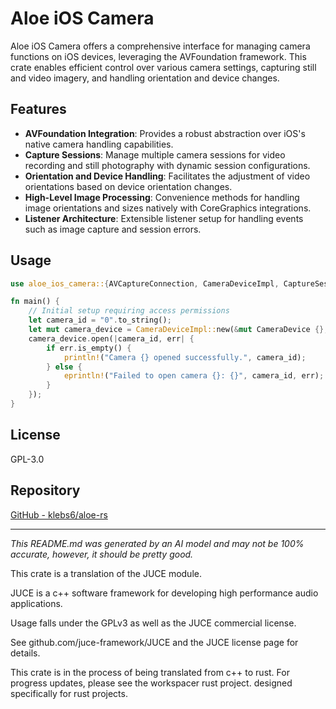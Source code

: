 # Aloe iOS Camera

Aloe iOS Camera offers a comprehensive interface for managing camera functions on iOS devices, leveraging the AVFoundation framework. This crate enables efficient control over various camera settings, capturing still and video imagery, and handling orientation and device changes.

## Features

- **AVFoundation Integration**: Provides a robust abstraction over iOS's native camera handling capabilities.
- **Capture Sessions**: Manage multiple camera sessions for video recording and still photography with dynamic session configurations.
- **Orientation and Device Handling**: Facilitates the adjustment of video orientations based on device orientation changes.
- **High-Level Image Processing**: Convenience methods for handling image orientations and sizes natively with CoreGraphics integrations.
- **Listener Architecture**: Extensible listener setup for handling events such as image capture and session errors.

## Usage

```rust
use aloe_ios_camera::{AVCaptureConnection, CameraDeviceImpl, CaptureSession};

fn main() {
    // Initial setup requiring access permissions
    let camera_id = "0".to_string();
    let mut camera_device = CameraDeviceImpl::new(&mut CameraDevice {}, &camera_id, 0, 640, 480, 1280, 720, true);
    camera_device.open(|camera_id, err| {
        if err.is_empty() {
            println!("Camera {} opened successfully.", camera_id);
        } else {
            eprintln!("Failed to open camera {}: {}", camera_id, err);
        }
    });
}
```

## License

GPL-3.0

## Repository

[GitHub - klebs6/aloe-rs](https://github.com/klebs6/aloe-rs)

---

*This README.md was generated by an AI model and may not be 100% accurate, however, it should be pretty good.*

This crate is a translation of the JUCE module.

JUCE is a c++ software framework for developing high performance audio applications.

Usage falls under the GPLv3 as well as the JUCE commercial license.

See github.com/juce-framework/JUCE and the JUCE license page for details.

This crate is in the process of being translated from c++ to rust. For progress updates, please see the workspacer rust project. designed specifically for rust projects.
